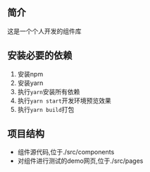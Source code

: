 ## 简介

这是一个个人开发的组件库

## 安装必要的依赖

1. 安装npm
2. 安装yarn
3. 执行`yarn`安装所有依赖
4. 执行`yarn start`开发环境预览效果
5. 执行`yarn build`打包

## 项目结构

* 组件源代码,位于./src/components
* 对组件进行测试的demo网页,位于./src/pages
